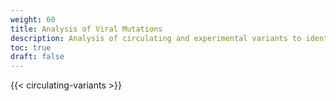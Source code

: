 ```yaml
---
weight: 60
title: Analysis of Viral Mutations
description: Analysis of circulating and experimental variants to identify potential resistance liabilities in functionally tolerated mutations
toc: true
draft: false
---
```


{{< circulating-variants >}}